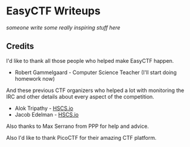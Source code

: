 # EasyCTF Writeups

*someone write some really inspiring stuff here*

## Credits

I'd like to thank all those people who helped make EasyCTF happen.

* Robert Gammelgaard - Computer Science Teacher (I'll start doing homework now)

And these previous CTF organizers who helped a lot with monitoring the IRC and other details about every aspect of the competition.

* Alok Tripathy - [HSCS.io](http://hscs.io)
* Jacob Edelman - [HSCS.io](http://hscs.io)

Also thanks to Max Serrano from PPP for help and advice.

Also I'd like to thank PicoCTF for their amazing CTF platform.

